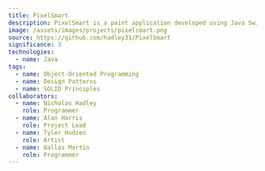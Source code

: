 ```yaml
---
title: PixelSmart
description: PixelSmart is a paint application developed using Java Swing. The goal of the project was to familiarize ourselves with different object-oriented design patterns.
image: /assets/images/projects/pixelsmart.png
source: https://github.com/hadley31/PixelSmart
significance: 3
technologies:
  - name: Java
tags:
  - name: Object-Oriented Programming
  - name: Design Patterns
  - name: SOLID Principles
collaborators:
  - name: Nicholas Hadley
    role: Programmer
  - name: Alan Harris
    role: Project Lead
  - name: Tyler Hodzen
    role: Artist
  - name: Dallas Martin
    role: Programmer
---
```

